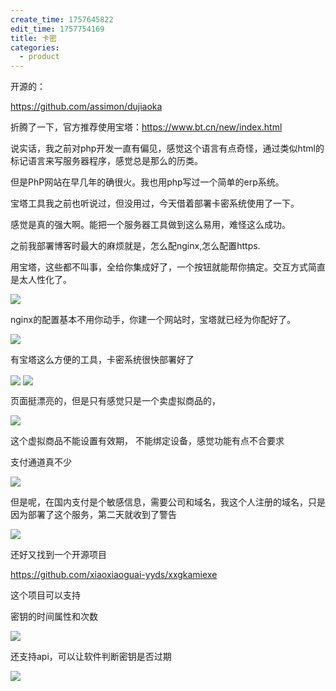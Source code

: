 ```yaml
---
create_time: 1757645822
edit_time: 1757754169
title: 卡密
categories:
  - product
---
```



开源的：

https://github.com/assimon/dujiaoka

 折腾了一下，官方推荐使用宝塔：https://www.bt.cn/new/index.html

说实话，我之前对php开发一直有偏见，感觉这个语言有点奇怪，通过类似html的标记语言来写服务器程序，感觉总是那么的历类。

但是PhP网站在早几年的确很火。我也用php写过一个简单的erp系统。

宝塔工具我之前也听说过，但没用过，今天借着部署卡密系统使用了一下。

感觉是真的强大啊。能把一个服务器工具做到这么易用，难怪这么成功。

之前我部署博客时最大的麻烦就是，怎么配nginx,怎么配置https.

用宝塔，这些都不叫事，全给你集成好了，一个按钮就能帮你搞定。交互方式简直是太人性化了。

<img src="/assets/Pj6jbrsxPofev4x53wPcjyx6ndc.png" src-width="874" class="markdown-img m-auto" src-height="417" align="center"/>

nginx的配置基本不用你动手，你建一个网站时，宝塔就已经为你配好了。

<img src="/assets/N5AnbC3s0ow9vnxQjImco3gVnSg.png" src-width="792" class="markdown-img m-auto" src-height="487" align="center"/>

有宝塔这么方便的工具，卡密系统很快部署好了

<img src="/assets/ZrItbTLKCoKx1Oxm4dQcUwR9nJb.png" src-width="1158" class="markdown-img m-auto" src-height="817" align="center"/>

<img src="/assets/FaeIbjOhWoFPGMx6GvMck6pnnBg.png" src-width="1463" class="markdown-img m-auto" src-height="559" align="center"/>

页面挺漂亮的，但是只有感觉只是一个卖虚拟商品的，

<img src="/assets/URuUbTSs6o8RgGx992acIyJCnpd.png" src-width="1300" class="markdown-img m-auto" src-height="463" align="center"/>

这个虚拟商品不能设置有效期， 不能绑定设备，感觉功能有点不合要求

支付通道真不少

<img src="/assets/CjC5bFxXJoY6txxGyblcsSGhnI7.png" src-width="1593" class="markdown-img m-auto" src-height="700" align="center"/>

但是呢，在国内支付是个敏感信息，需要公司和域名，我这个人注册的域名，只是因为部署了这个服务，第二天就收到了警告

<img src="/assets/VmljbWtTfofa61xXGJMcsc7yn7f.png" src-width="1750" class="markdown-img m-auto" src-height="613" align="center"/>

还好又找到一个开源项目

https://github.com/xiaoxiaoguai-yyds/xxgkamiexe

这个项目可以支持

密钥的时间属性和次数

<img src="/assets/LtAIbv0K2o1XQOxxmuEcaIBbn8f.png" src-width="1386" class="markdown-img m-auto" src-height="365" align="center"/>

还支持api，可以让软件判断密钥是否过期

<img src="/assets/VXN2bjBPnoeE2kxvVjCcfNhdnRc.png" src-width="1603" class="markdown-img m-auto" src-height="403" align="center"/>

